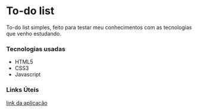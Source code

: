 # To-do list 

To-do list simples, feito para testar meu conhecimentos com as tecnologias que venho estudando.

### Tecnologias usadas
 
- HTML5
- CSS3
- Javascript 
 

### Links Úteis

[link da aplicação](https://wellyngtonsouza.github.io/To-do-list/)